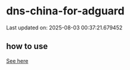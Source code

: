 # dns-china-for-adguard

Last updated on: 2025-08-03 00:37:21.679452

## how to use

[See here](https://github.com/AdguardTeam/AdGuardHome/wiki/Configuration#upstreams-from-file)